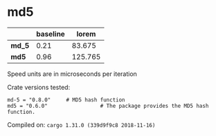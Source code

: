 # md5
| | baseline | lorem |
| --- | --- | --- |
| **md_5** | 0.21 | 83.675 |
| **md5** | 0.96 | 125.765 |

Speed units are in microseconds per iteration

Crate versions tested:

    md-5 = "0.8.0"     # MD5 hash function
    md5 = "0.6.0"                 # The package provides the MD5 hash function.

Compiled on: `cargo 1.31.0 (339d9f9c8 2018-11-16)
`